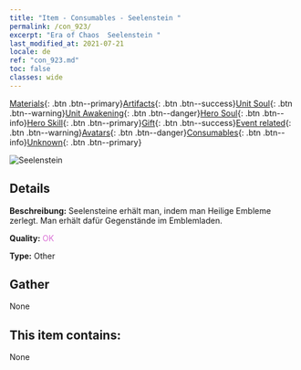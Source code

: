 ```yaml
---
title: "Item - Consumables - Seelenstein "
permalink: /con_923/
excerpt: "Era of Chaos  Seelenstein "
last_modified_at: 2021-07-21
locale: de
ref: "con_923.md"
toc: false
classes: wide
---
```

 [Materials](/ItemsDE/){: .btn .btn--primary}[Artifacts](/ItemsDE/Artifacts/){: .btn .btn--success}[Unit Soul](/ItemsDE/UnitSoul/){: .btn .btn--warning}[Unit Awakening](/ItemsDE/UnitAwakening/){: .btn .btn--danger}[Hero Soul](/ItemsDE/HeroSoul/){: .btn .btn--info}[Hero Skill](/ItemsDE/HeroSkill/){: .btn .btn--primary}[Gift](/ItemsDE/Gift/){: .btn .btn--success}[Event related](/ItemsDE/Events/){: .btn .btn--warning}[Avatars](/ItemsDE/Avatars/){: .btn .btn--danger}[Consumables](/ItemsDE/Consumables/){: .btn .btn--info}[Unknown](/ItemsDE/Unknown/){: .btn .btn--primary}

 ![Seelenstein ](/images/t/i_40011.png)

## Details
 **Beschreibung:** Seelensteine erhält man, indem man Heilige Embleme zerlegt. Man erhält dafür Gegenstände im Emblemladen.

 **Quality:** <span style="color: #DA70D6">OK</span>

 **Type:** Other

## Gather

  None

## This item contains:

  None

